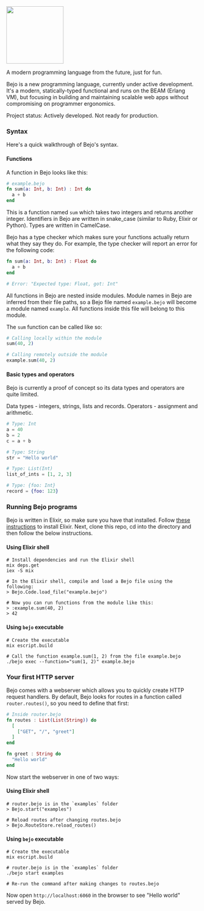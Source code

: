 <img src="https://github.com/bejo-lang/assets/blob/main/logo.png?raw=true" width="150"/>

A modern programming language from the future, just for fun.

Bejo is a new programming language, currently under active development.
It's a modern, statically-typed functional and runs on the BEAM (Erlang VM), but focusing in building and maintaining scalable web apps without compromising on programmer ergonomics.

Project status: Actively developed. Not ready for production.

### Syntax

Here's a quick walkthrough of Bejo's syntax.

#### Functions

A function in Bejo looks like this:

```elixir
# example.bejo
fn sum(a: Int, b: Int) : Int do
  a + b
end
```

This is a function named `sum` which takes two integers and returns another integer.
Identifiers in Bejo are written in snake_case (similar to Ruby, Elixir or Python).
Types are written in CamelCase.

Bejo has a type checker which makes sure your functions actually return what
they say they do. For example, the type checker will report an error for
the following code:

```elixir
fn sum(a: Int, b: Int) : Float do
  a + b
end

# Error: "Expected type: Float, got: Int"
```

All functions in Bejo are nested inside modules.
Module names in Bejo are inferred from their file paths, so a Bejo file named
`example.bejo` will become a module named `example`. All functions inside this
file will belong to this module.

The `sum` function can be called like so:

```elixir
# Calling locally within the module
sum(40, 2)

# Calling remotely outside the module
example.sum(40, 2)
```

#### Basic types and operators

Bejo is currently a proof of concept so its data types and operators are quite
limited.

Data types - integers, strings, lists and records.
Operators - assignment and arithmetic.

```elixir
# Type: Int
a = 40
b = 2
c = a + b

# Type: String
str = "Hello world"

# Type: List(Int)
list_of_ints = [1, 2, 3]

# Type: {foo: Int}
record = {foo: 123}
```

### Running Bejo programs

Bejo is written in Elixir, so make sure you have that installed.
Follow [these instructions](https://elixir-lang.org/install.html) to install
Elixir. Next, clone this repo, cd into the directory and then follow the below instructions.

#### Using Elixir shell

```
# Install dependencies and run the Elixir shell
mix deps.get
iex -S mix

# In the Elixir shell, compile and load a Bejo file using the following:
> Bejo.Code.load_file("example.bejo")

# Now you can run functions from the module like this:
> :example.sum(40, 2)
> 42
```

#### Using `bejo` executable

```
# Create the executable
mix escript.build

# Call the function example.sum(1, 2) from the file example.bejo
./bejo exec --function="sum(1, 2)" example.bejo
```

### Your first HTTP server

Bejo comes with a webserver which allows you to quickly create HTTP request
handlers. By default, Bejo looks for routes in a function called
`router.routes()`, so you need to define that first:

```elixir
# Inside router.bejo
fn routes : List(List(String)) do
  [
    ["GET", "/", "greet"]
  ]
end

fn greet : String do
  "Hello world"
end
```

Now start the webserver in one of two ways:

#### Using Elixir shell

```
# router.bejo is in the `examples` folder
> Bejo.start("examples")

# Reload routes after changing routes.bejo
> Bejo.RouteStore.reload_routes()
```

#### Using `bejo` executable

```
# Create the executable
mix escript.build

# router.bejo is in the `examples` folder
./bejo start examples

# Re-run the command after making changes to routes.bejo
```

Now open `http://localhost:6060` in the browser to see "Hello world" served
by Bejo.
